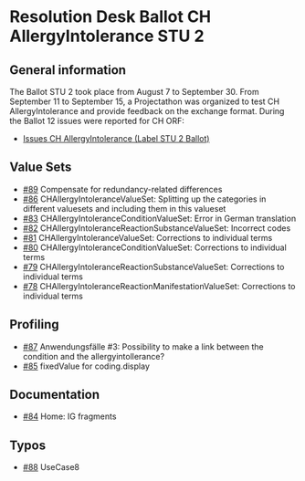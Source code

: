 # Resolution Desk Ballot CH AllergyIntolerance STU 2

## General information
The Ballot STU 2 took place from August 7 to September 30. From September 11 to
September 15, a Projectathon was organized to test CH AllergyIntolerance and provide feedback on the exchange format.
During the Ballot 12 issues were reported for CH ORF:
* [Issues CH AllergyIntolerance (Label STU 2 Ballot)](https://github.com/hl7ch/ch-allergyintolerance/issues?q=is%3Aissue+is%3Aopen+label%3A%22STU+2+Ballot%22)

## Value Sets
* [#89](https://github.com/hl7ch/ch-allergyintolerance/issues/89) Compensate for redundancy-related differences
* [#86](https://github.com/hl7ch/ch-allergyintolerance/issues/86) CHAllergyIntoleranceValueSet: Splitting up the categories in different valuesets and including them in this valueset
* [#83](https://github.com/hl7ch/ch-allergyintolerance/issues/83) CHAllergyIntoleranceConditionValueSet: Error in German translation
* [#82](https://github.com/hl7ch/ch-allergyintolerance/issues/82) CHAllergyIntoleranceReactionSubstanceValueSet: Incorrect codes
* [#81](https://github.com/hl7ch/ch-allergyintolerance/issues/81) CHAllergyIntoleranceValueSet: Corrections to individual terms
* [#80](https://github.com/hl7ch/ch-allergyintolerance/issues/80) CHAllergyIntoleranceConditionValueSet: Corrections to individual terms
* [#79](https://github.com/hl7ch/ch-allergyintolerance/issues/79) CHAllergyIntoleranceReactionSubstanceValueSet: Corrections to individual terms
* [#78](https://github.com/hl7ch/ch-allergyintolerance/issues/78) CHAllergyIntoleranceReactionManifestationValueSet: Corrections to individual terms
  
## Profiling
* [#87](https://github.com/hl7ch/ch-allergyintolerance/issues/87) Anwendungsfälle #3: Possibility to make a link between the condition and the allergyintollerance?
* [#85](https://github.com/hl7ch/ch-allergyintolerance/issues/85) fixedValue for coding.display

## Documentation
* [#84](https://github.com/hl7ch/ch-allergyintolerance/issues/84) Home: IG fragments

## Typos
* [#88](https://github.com/hl7ch/ch-allergyintolerance/issues/88) UseCase8

